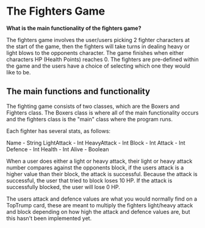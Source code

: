 # The Fighters Game #

**What is the main functionality of the fighters game?**

The fighters game involves the user/users picking 2 fighter characters 
at the start of the game, then the fighters will take turns in dealing
heavy or light blows to the opponents character. The game finishes when
either characters HP (Health Points) reaches 0. The fighters are pre-defined
within the game and the users have a choice of selecting which one they would
like to be.

## The main functions and functionality
The fighting game consists of two classes, which are the Boxers and
Fighters class. The Boxers class is where all of the main functionality occurs
and the fighters class is the "main" class where the program runs.

Each fighter has several stats, as follows:

Name - String
LightAttack - Int
HeavyAttack - Int
Block - Int
Attack - Int
Defence - Int
Health - Int
Alive - Boolean

When a user does either a light or heavy attack, their light or heavy attack number
compares against the opponents block, if the users attack is a higher
value than their block, the attack is successful. Because the attack
is successful, the user that tried to block loses 10 HP. If the attack is 
successfully blocked, the user will lose 0 HP.

The users attack and defence values are what you would normally find on 
a TopTrump card, these are meant to multiply the fighters light/heavy attack
and block depending on how high the attack and defence values are, but this
hasn't been implemented yet.


